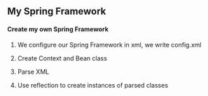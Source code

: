 ## My Spring Framework

#### Create my own Spring Framework

1) We configure our Spring Framework in xml, we write config.xml

2) Create Context and Bean class

3) Parse XML

4) Use reflection to create instances of parsed classes
